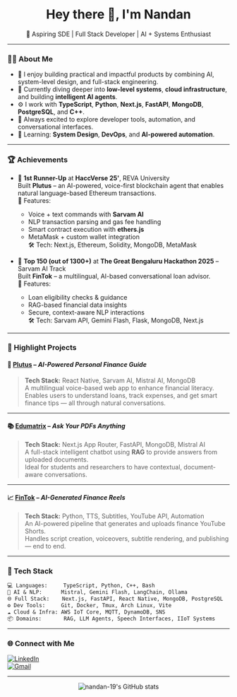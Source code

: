 <h1 align="center">Hey there 👋, I'm Nandan</h1>
<p align="center">
  🚀 Aspiring SDE | Full Stack Developer | AI + Systems Enthusiast
</p>

---

### 👨‍💻 About Me

- 🔭 I enjoy building practical and impactful products by combining AI, system-level design, and full-stack engineering.
- 🌱 Currently diving deeper into **low-level systems**, **cloud infrastructure**, and building **intelligent AI agents**.
- ⚙️ I work with **TypeScript**, **Python**, **Next.js**, **FastAPI**, **MongoDB**, **PostgreSQL**, and **C++**.
- 💬 Always excited to explore developer tools, automation, and conversational interfaces.
- 🧠 Learning: **System Design**, **DevOps**, and **AI-powered automation**.

---

### 🏆 Achievements

- 🥈 **1st Runner-Up** at **HaccVerse 25'**, REVA University  
  Built **Plutus** – an AI-powered, voice-first blockchain agent that enables natural language-based Ethereum transactions.  
  🔑 Features:
  - Voice + text commands with **Sarvam AI**
  - NLP transaction parsing and gas fee handling
  - Smart contract execution with **ethers.js**
  - MetaMask + custom wallet integration  
  🛠 Tech: Next.js, Ethereum, Solidity, MongoDB, MetaMask

- 🚀 **Top 150 (out of 1300+)** at **The Great Bengaluru Hackathon 2025** – Sarvam AI Track  
  Built **FinTok** – a multilingual, AI-based conversational loan advisor.  
  🔑 Features:
  - Loan eligibility checks & guidance
  - RAG-based financial data insights
  - Secure, context-aware NLP interactions  
  🛠 Tech: Sarvam API, Gemini Flash, Flask, MongoDB, Next.js

---

### 🚀 Highlight Projects

#### 🏦 [Plutus](https://github.com/nandan-19/Plutus) – *AI-Powered Personal Finance Guide*
> **Tech Stack:** React Native, Sarvam AI, Mistral AI, MongoDB  
> A multilingual voice-based web app to enhance financial literacy.  
> Enables users to understand loans, track expenses, and get smart finance tips — all through natural conversations.

---

#### 📚 [Edumatrix](https://github.com/nandan-19/Edumatrix-AI) – *Ask Your PDFs Anything*
> **Tech Stack:** Next.js App Router, FastAPI, MongoDB, Mistral AI  
> A full-stack intelligent chatbot using **RAG** to provide answers from uploaded documents.  
> Ideal for students and researchers to have contextual, document-aware conversations.

---

#### 📈 [FinTok](https://github.com/THETITAN220/FinTok2.0) – *AI-Generated Finance Reels*
> **Tech Stack:** Python, TTS, Subtitles, YouTube API, Automation  
> An AI-powered pipeline that generates and uploads finance YouTube Shorts.  
> Handles script creation, voiceovers, subtitle rendering, and publishing — end to end.

---

### 🧰 Tech Stack

```txt
💻 Languages:     TypeScript, Python, C++, Bash
🧠 AI & NLP:      Mistral, Gemini Flash, LangChain, Ollama
🌐 Full Stack:    Next.js, FastAPI, React Native, MongoDB, PostgreSQL
⚙️ Dev Tools:     Git, Docker, Tmux, Arch Linux, Vite
☁️ Cloud & Infra: AWS IoT Core, MQTT, DynamoDB, SNS
📦 Domains:       RAG, LLM Agents, Speech Interfaces, IIoT Systems
```
---

### 🌐 Connect with Me

[![LinkedIn](https://img.shields.io/badge/LinkedIn-blue?style=flat-square&logo=linkedin)](https://www.linkedin.com/in/nandan-k-s-1991a0225)  
[![Gmail](https://img.shields.io/badge/Email-D14836?style=flat-square&logo=gmail&logoColor=white)](mailto:nandanks058@gmail.com)

---

<p align="center">
  <img src="https://github-readme-stats.vercel.app/api?username=nandan-19&show_icons=true&theme=radical" alt="nandan-19's GitHub stats" />
</p>
